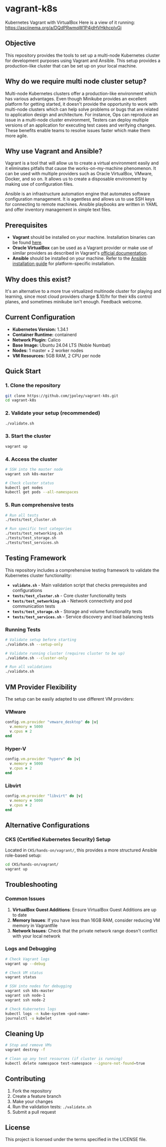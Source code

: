 # vagrant-k8s
Kubernetes Vagrant with VirtualBox 
Here is a view of it running: https://asciinema.org/a/DQdPRwmqW1P4jdHVHkhcplvGi

## Objective
This repository provides the tools to set up a multi-node Kubernetes cluster for development purposes using Vagrant and Ansible. This setup provides a production-like cluster that can be set up on your local machine.

## Why do we require multi node cluster setup?
Multi-node Kubernetes clusters offer a production-like environment which has various advantages. Even though Minikube provides an excellent platform for getting started, it doesn't provide the opportunity to work with multi-node clusters which can help solve problems or bugs that are related to application design and architecture. For instance, Ops can reproduce an issue in a multi-node cluster environment, Testers can deploy multiple versions of an application for executing test cases and verifying changes. These benefits enable teams to resolve issues faster which make them more agile.

## Why use Vagrant and Ansible?
Vagrant is a tool that will allow us to create a virtual environment easily and it eliminates pitfalls that cause the works-on-my-machine phenomenon. It can be used with multiple providers such as Oracle VirtualBox, VMware, Docker, and so on. It allows us to create a disposable environment by making use of configuration files.

Ansible is an infrastructure automation engine that automates software configuration management. It is agentless and allows us to use SSH keys for connecting to remote machines. Ansible playbooks are written in YAML and offer inventory management in simple text files.

## Prerequisites
- **Vagrant** should be installed on your machine. Installation binaries can be found [here](https://www.vagrantup.com/downloads).
- **Oracle VirtualBox** can be used as a Vagrant provider or make use of similar providers as described in Vagrant's [official documentation](https://www.vagrantup.com/docs/providers).
- **Ansible** should be installed on your machine. Refer to the [Ansible installation guide](https://docs.ansible.com/ansible/latest/installation_guide/index.html) for platform-specific installation.

## Why does this exist? 
It's an alternative to a more true virtualized multinode cluster for playing and learning, since most cloud providers charge $.10/hr for their k8s control planes, and sometimes minikube isn't enough. Feedback welcome.

## Current Configuration
- **Kubernetes Version:** 1.34.1
- **Container Runtime:** containerd
- **Network Plugin:** Calico
- **Base Image:** Ubuntu 24.04 LTS (Noble Numbat)
- **Nodes:** 1 master + 2 worker nodes
- **VM Resources:** 5GB RAM, 2 CPU per node

## Quick Start

### 1. Clone the repository
```bash
git clone https://github.com/jpoley/vagrant-k8s.git
cd vagrant-k8s
```

### 2. Validate your setup (recommended)
```bash
./validate.sh
```

### 3. Start the cluster
```bash
vagrant up
```

### 4. Access the cluster
```bash
# SSH into the master node
vagrant ssh k8s-master

# Check cluster status
kubectl get nodes
kubectl get pods --all-namespaces
```

### 5. Run comprehensive tests
```bash
# Run all tests
./tests/test_cluster.sh

# Run specific test categories
./tests/test_networking.sh
./tests/test_storage.sh
./tests/test_services.sh
```

## Testing Framework

This repository includes a comprehensive testing framework to validate the Kubernetes cluster functionality:

- **`validate.sh`** - Main validation script that checks prerequisites and configurations
- **`tests/test_cluster.sh`** - Core cluster functionality tests
- **`tests/test_networking.sh`** - Network connectivity and pod communication tests  
- **`tests/test_storage.sh`** - Storage and volume functionality tests
- **`tests/test_services.sh`** - Service discovery and load balancing tests

### Running Tests

```bash
# Validate setup before starting
./validate.sh --setup-only

# Validate running cluster (requires cluster to be up)
./validate.sh --cluster-only

# Run all validations
./validate.sh
```

## VM Provider Flexibility

The setup can be easily adapted to use different VM providers:

### VMware
```ruby
config.vm.provider "vmware_desktop" do |v|
  v.memory = 5000 
  v.cpus = 2
end
```

### Hyper-V
```ruby
config.vm.provider "hyperv" do |v|
  v.memory = 5000
  v.cpus = 2
end
```

### Libvirt
```ruby
config.vm.provider "libvirt" do |v|
  v.memory = 5000
  v.cpus = 2
end
```

## Alternative Configurations

### CKS (Certified Kubernetes Security) Setup
Located in `CKS/hands-on/vagrant/`, this provides a more structured Ansible role-based setup:

```bash
cd CKS/hands-on/vagrant/
vagrant up
```

## Troubleshooting

### Common Issues

1. **VirtualBox Guest Additions**: Ensure VirtualBox Guest Additions are up to date
2. **Memory Issues**: If you have less than 16GB RAM, consider reducing VM memory in Vagrantfile
3. **Network Issues**: Check that the private network range doesn't conflict with your local network

### Logs and Debugging

```bash
# Check Vagrant logs
vagrant up --debug

# Check VM status
vagrant status

# SSH into nodes for debugging
vagrant ssh k8s-master
vagrant ssh node-1
vagrant ssh node-2

# Check Kubernetes logs
kubectl logs -n kube-system <pod-name>
journalctl -u kubelet
```

## Cleaning Up

```bash
# Stop and remove VMs
vagrant destroy -f

# Clean up any test resources (if cluster is running)
kubectl delete namespace test-namespace --ignore-not-found=true
```

## Contributing

1. Fork the repository
2. Create a feature branch
3. Make your changes
4. Run the validation tests: `./validate.sh`
5. Submit a pull request

## License

This project is licensed under the terms specified in the LICENSE file.